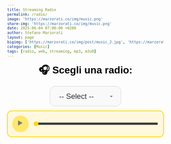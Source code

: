 ```yaml
---
title: Streaming Radio
permalink: /radio/
image: 'https://marzorati.co/img/music.png'
share-img: 'https://marzorati.co/img/music.png'
date: 2025-06-04 07:00:00 +0200
author: Stefano Marzorati
layout: page
bigimg: ['https://marzorati.co/img/post/music_2.jpg', 'https://marzorati.co/img/post/music_3.jpg']
categories: [Music]
tags: [radio, web, streaming, mp3, m3u8]
---
```


<style>
  .radio-wrapper {
    text-align: center;
    margin-bottom: 2em;
    font-family: sans-serif;
  }

  .radio-container {
    display: inline-flex;
    flex-direction: column;
    align-items: center;
  }

  #radio-select {
    padding: 0.75em 1.2em;
    font-size: 1.5rem;
    border: 1px solid #ccc;
    border-radius: 0.75em;
    background-color: #f9f9f9;
    color: #333;
    outline: none;
    appearance: none;
    background-image: url("data:image/svg+xml;utf8,<svg fill='gray' height='20' viewBox='0 0 24 24' width='20' xmlns='http://www.w3.org/2000/svg'><path d='M7 10l5 5 5-5z'/></svg>");
    background-repeat: no-repeat;
    background-position: right 0.8em center;
    background-size: 1em;
    transition: border 0.3s ease, box-shadow 0.3s ease;
    max-width: 230px;
    width: 100%;
    margin-top: 0.5em;
  }

  #radio-select:hover {
    border-color: #aaa;
  }

  #radio-select:focus {
    border-color: #4A90E2;
    box-shadow: 0 0 0 3px rgba(74, 144, 226, 0.2);
  }

  label[for="radio-select"] {
    font-weight: bold;
    font-size: 2rem;
    margin-bottom: 0.3em;
    color: black;
  }

  .custom-player {
    display: flex;
    align-items: center;
    justify-content: center;
    gap: 1em;
    background: #fff8dc;
    padding: 1em;
    border-radius: 1em;
    box-shadow: 0 0 10px rgba(255, 215, 0, 0.4);
    border: 2px solid #ffd700;
    margin-top: 1em;
  }

  #play-pause {
    background: #ffd700;
    color: black;
    font-size: 1.5em;
    border: none;
    border-radius: 50%;
    width: 2.5em;
    height: 2.5em;
    cursor: pointer;
    transition: background 0.3s;
  }

  #play-pause:hover:enabled {
    background: #ffec3d;
  }

  #play-pause:disabled {
    opacity: 0.5;
    cursor: not-allowed;
  }

  #progress {
    flex: 1;
    accent-color: #ffd700;
    height: 8px;
    border-radius: 5px;
    cursor: pointer;
  }

  #radio-notification {
    margin-top: 1em;
    font-weight: bold;
    font-size: 1.2rem;
    color: #333;
    display: none;
    transition: opacity 0.3s ease;
  }

  @media (max-width: 600px) {
    #radio-select {
      font-size: 2rem;
      padding: 1em;
    }

    label[for="radio-select"] {
      font-size: 1.5rem;
    }
  }
</style>

<div class="radio-wrapper">
  <div class="radio-container">
    <label for="radio-select">🎧 Scegli una radio:</label>
    <select id="radio-select">
      <option value="" disabled selected>-- Select --</option>
      <option value="https://streamcdnr14-4c4b867c89244861ac216426883d1ad0.msvdn.net/radiom2o/radiom2o/play1.m3u8">Radio M2O</option>
      <option value="https://22663.live.streamtheworld.com/TLPSTR13.mp3?dist=538_web">538 TOP 50</option>
      <option value="https://stream.technolovers.fm/gabber">Gabber</option>
      <option value="https://regiocast.streamabc.net/regc-90s90stechno2195701-mp3-192-2408420">90s 90s Techno</option>
      <option value="http://technoszene.stream.laut.fm/technoszene">Technoszene</option>
      <option value="https://streamcdnm1-4c4b867c89244861ac216426883d1ad0.msvdn.net/radiodeejay/radiodeejay/play1.m3u8">Radio DEEJAY</option>
      <option value="https://4c4b867c89244861ac216426883d1ad0.msvdn.net/radiodeejay30songs/radiodeejay30songs/play1.m3u8">30 Songs</option>
      <option value="https://smoothjazz.cdnstream1.com/2585_128.mp3">Smooth Jazz</option>
      <option value="https://nr8.newradio.it:19574/stream">70/80 Hits</option>
    </select>
    <p id="radio-notification"></p>
  </div>

  <div class="custom-player">
    <button id="play-pause" class="play" disabled>▶️</button>
    <input type="range" id="progress" value="0" min="0" max="100" step="1">
  </div>

  <audio id="audio-player" preload="auto"></audio>
</div>

<script src="https://cdn.jsdelivr.net/npm/hls.js@latest"></script>
<script>
  const player = document.getElementById('audio-player');
  const selector = document.getElementById('radio-select');
  const playPauseBtn = document.getElementById('play-pause');
  const progress = document.getElementById('progress');
  const notification = document.getElementById('radio-notification');

  let hlsInstance = null;
  let isPlaying = false;

  function playStream(url) {
    if (hlsInstance) {
      hlsInstance.destroy();
      hlsInstance = null;
    }

    if (url.includes('.m3u8')) {
      if (Hls.isSupported()) {
        hlsInstance = new Hls({
          maxBufferLength: 60,
          maxMaxBufferLength: 120,
          liveSyncDuration: 15,
          enableWorker: true,
        });

        hlsInstance.loadSource(url);
        hlsInstance.attachMedia(player);
        hlsInstance.on(Hls.Events.MANIFEST_PARSED, () => {
          player.play().then(() => {
            playPauseBtn.disabled = false;
            playPauseBtn.textContent = '⏸️';
            isPlaying = true;
          }).catch(() => {
            showNotification('👉 Tocca ▶️ per riprendere l’ascolto');
          });
        });

        hlsInstance.on(Hls.Events.ERROR, function (event, data) {
          if (data.fatal) {
            switch (data.type) {
              case Hls.ErrorTypes.NETWORK_ERROR:
                console.warn("Errore di rete: riconnessione...");
                hlsInstance.startLoad();
                break;
              case Hls.ErrorTypes.MEDIA_ERROR:
                console.warn("Errore media: recovery...");
                hlsInstance.recoverMediaError();
                break;
              default:
                console.warn("Errore irreversibile: riavvio stream...");
                hlsInstance.destroy();
                player.src = '';
                break;
            }
          }
        });

      } else if (player.canPlayType('application/vnd.apple.mpegurl')) {
        player.src = url;
        player.addEventListener('loadedmetadata', () => {
          player.play().then(() => {
            playPauseBtn.disabled = false;
            playPauseBtn.textContent = '⏸️';
            isPlaying = true;
          }).catch(() => {
            showNotification('👉 Tocca ▶️ per riprendere l’ascolto');
          });
        });
      } else {
        alert('Il tuo browser non supporta lo streaming HLS.');
      }
    } else {
      player.src = url;
      player.play().then(() => {
        playPauseBtn.disabled = false;
        playPauseBtn.textContent = '⏸️';
        isPlaying = true;
      }).catch(() => {
        showNotification('👉 Tocca ▶️ per riprendere l’ascolto');
      });
    }
  }

  selector.addEventListener('change', () => {
    const url = selector.value;
    if (url) {
      playStream(url);

      const selectedOption = selector.options[selector.selectedIndex];
      showNotification(`🔊 In ascolto: ${selectedOption.text}`, 6000);
    }
  });

  playPauseBtn.addEventListener('click', () => {
    if (player.paused) {
      player.play().then(() => {
        playPauseBtn.textContent = '⏸️';
        isPlaying = true;
      }).catch(() => {
        showNotification('⚠️ Errore nella riproduzione. Tocca di nuovo ▶️.');
      });
    } else {
      player.pause();
      playPauseBtn.textContent = '▶️';
      isPlaying = false;
    }
  });

  player.addEventListener('timeupdate', () => {
    if (!isNaN(player.duration)) {
      progress.value = (player.currentTime / player.duration) * 100;
    }
  });

  progress.addEventListener('input', () => {
    if (!isNaN(player.duration)) {
      player.currentTime = (progress.value / 100) * player.duration;
    }
  });

  // 🔁 Riprendi la riproduzione quando l'utente torna alla pagina
  document.addEventListener("visibilitychange", () => {
    if (!document.hidden && !isPlaying && player.src) {
      player.play().then(() => {
        playPauseBtn.textContent = '⏸️';
        isPlaying = true;
      }).catch(() => {
        showNotification('📱 Tocca ▶️ per riprendere l’ascolto dopo l’interruzione.');
      });
    }
  });

  // 🛎️ Mostra una notifica temporanea o persistente
  function showNotification(message, duration = 0) {
    notification.textContent = message;
    notification.style.display = 'block';
    notification.style.opacity = '1';
    if (duration > 0) {
      setTimeout(() => {
        notification.style.opacity = '0';
        setTimeout(() => {
          notification.style.display = 'none';
        }, 500);
      }, duration);
    }
  }
</script>
